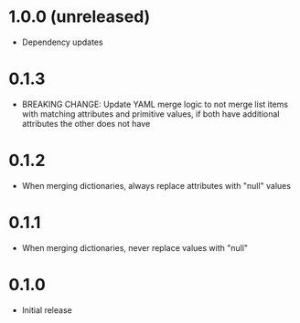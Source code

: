 # 1.0.0 (unreleased)

- Dependency updates

# 0.1.3

- BREAKING CHANGE: Update YAML merge logic to not merge list items with matching attributes and primitive values, if both have additional attributes the other does not have

# 0.1.2

- When merging dictionaries, always replace attributes with "null" values

# 0.1.1

- When merging dictionaries, never replace values with "null"

# 0.1.0

- Initial release
